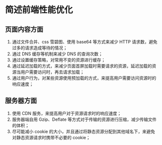 # 简述前端性能优化

## 页面内容方面

1. 通过文件合并、css 雪碧图、使用 base64 等方式来减少 HTTP 请求数，避免过多的请求造成等待的情况；
2. 通过 DNS 缓存等机制来减少 DNS 的查询次数；
3. 通过设置缓存策略，对常用不变的资源进行缓存；
4. 通过延迟加载的方式，来减少页面首屏加载时需要请求的资源，延迟加载的资源当用户需要访问时，再去请求加载；
5. 通过用户行为，对某些资源使用预加载的方式，来提高用户需要访问资源时的响应速度；

## 服务器方面

1. 使用 CDN 服务，来提高用户对于资源请求时的响应速度；
2. 服务器端自用 Gzip、Deflate 等方式对于传输的资源进行压缩，减少传输文件的体积；
3. 尽可能减小 cookie 的大小，并且通过将静态资源分配到其他域名下，来避免对静态资源请求时携带不必要的 cookie；